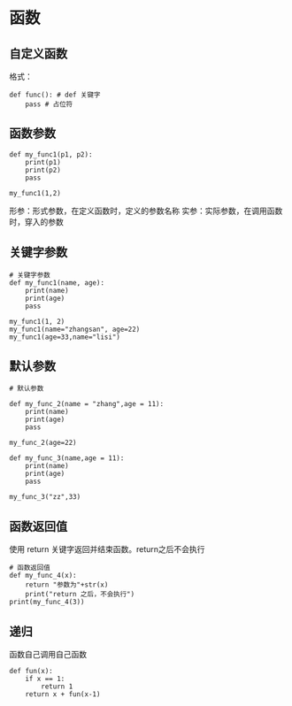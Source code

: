 # 函数
## 自定义函数

格式：
```
def func(): # def 关键字
    pass # 占位符

```
## 函数参数
```
def my_func1(p1, p2):
    print(p1)
    print(p2)
    pass

my_func1(1,2)
```

形参：形式参数，在定义函数时，定义的参数名称
实参：实际参数，在调用函数时，穿入的参数

## 关键字参数
```
# 关键字参数
def my_func1(name, age):
    print(name)
    print(age)
    pass

my_func1(1, 2)
my_func1(name="zhangsan", age=22)
my_func1(age=33,name="lisi")

```

## 默认参数
```
# 默认参数

def my_func_2(name = "zhang",age = 11):
    print(name)
    print(age)
    pass

my_func_2(age=22)

def my_func_3(name,age = 11):
    print(name)
    print(age)
    pass

my_func_3("zz",33)

```

## 函数返回值
使用 return 关键字返回并结束函数。return之后不会执行

```
# 函数返回值
def my_func_4(x):
    return "参数为"+str(x)
    print("return 之后，不会执行")
print(my_func_4(3))
```


## 递归
函数自己调用自己函数

```
def fun(x):
    if x == 1:
        return 1
    return x + fun(x-1)

```